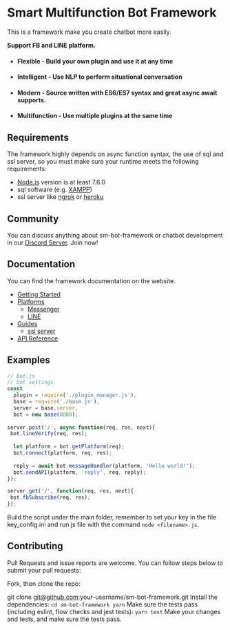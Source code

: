 # Smart Multifunction Bot Framework

This is a framework make you create chatbot more easily.

<b>Support FB and LINE platform.</b>

* #### Flexible - Build your own plugin and use it at any time
* #### Intelligent - Use NLP to perform situational conversation
* #### Modern - Source written with ES6/ES7 syntax and great async await supports.
* #### Multifunction - Use multiple plugins at the same time

## Requirements
The framework highly depends on async function syntax, the use of sql and ssl server, so you must make sure your runtime meets the following requirements:
* [Node.js](https://nodejs.org/en/) version is at least 7.6.0
* sql software (e.g. [XAMPP](https://www.apachefriends.org/zh_tw/index.html))
* ssl server like [ngrok](https://ngrok.com/) or [heroku](https://www.heroku.com/)

## Community

You can discuss anything about sm-bot-framework or chatbot development in our [Discord Server](https://discord.gg/Gjaamg). Join now!

## Documentation

You can find the framework documentation on the website.

* [Getting Started](https://github.com/Mist-Rain/Bot-Framework/blob/master/docs/Getting-Started.md)
* [Platforms](https://github.com/Mist-Rain/Bot-Framework/blob/master/docs/Platforms/Platforms.md)
  * [Messenger](https://github.com/Mist-Rain/Bot-Framework/blob/master/docs/Platforms/Messenger.md)
  * [LINE](https://github.com/Mist-Rain/Bot-Framework/blob/master/docs/Platforms/LINE.md)
* [Guides](https://github.com/Mist-Rain/Bot-Framework/blob/master/docs/Guides/Guides.md)
  * [ssl server](https://github.com/Mist-Rain/Bot-Framework/blob/master/docs/Guides/ssl-server.md)
* [API Reference](https://github.com/Mist-Rain/Bot-Framework/blob/master/docs/API-Reference.md)

## Examples

```javascript
// Bot.js
// bot settings
const
  plugin = require('./plugin_manager.js'),
  base = require('./base.js'),
  server = base.server,
  bot = new base(8080);
  
server.post('/', async function(req, res, next){
 bot.lineVerify(req, res);
  
  let platform = bot.getPlatform(req);
  bot.connect(platform, req, res);
  
  reply = await bot.messageHandler(platform, 'Hello world!');
  bot.sendAPI(platform, 'reply', req, reply);
});

server.get('/', function(req, res, next){
 bot.fbSubscribe(req, res);
});
```
Build the script under the main folder, remember to set your key in the file key_config.ini and run js file with the command ``node <filename>.js``.
## Contributing
Pull Requests and issue reports are welcome. You can follow steps below to submit your pull requests:

Fork, then clone the repo:

git clone git@github.com:your-username/sm-bot-framework.git
Install the dependencies:
``
cd sm-bot-framework
yarn
``
Make sure the tests pass (including eslint, flow checks and jest tests):
``
yarn test
``
Make your changes and tests, and make sure the tests pass.
